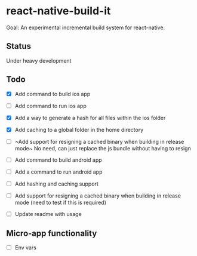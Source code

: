 # react-native-build-it

Goal: An experimental incremental build system for react-native.

## Status

Under heavy development

## Todo

- [x] Add command to build ios app
- [ ] Add command to run ios app
- [x] Add a way to generate a hash for all files within the ios folder
- [x] Add caching to a global folder in the home directory
- [ ] ~Add support for resigning a cached binary when building in release mode~ No need, can just replace the js bundle without having to resign

- [ ] Add command to build android app
- [ ] Add a command to run android app
- [ ] Add hashing and caching support
- [ ] Add support for resigning a cached binary when building in release mode (need to test if this is required)

- [ ] Update readme with usage

## Micro-app functionality

- [ ] Env vars
